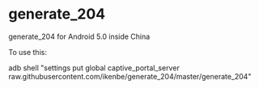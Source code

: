 # generate_204
generate_204 for Android 5.0 inside China

To use this:

adb shell "settings put global captive_portal_server raw.githubusercontent.com/ikenbe/generate_204/master/generate_204"

